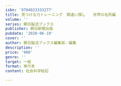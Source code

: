 ```yaml
---
isbn: '9784023333277'
title: 見つける力トレーニング　間違い探し　　世界の名所編
volume: ''
series: 朝日脳活ブックス
publisher: 朝日新聞出版
pubdate: '2020-06-19'
cover: ''
author: 朝日脳活ブックス編集部／編集
description: ''
price: '900'
genre: ''
target: 一般
format: 単行本
content: 社会科学総記

---
```

